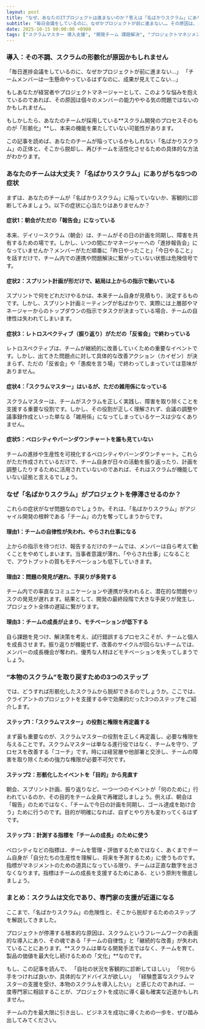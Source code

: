 ```yaml
---
layout: post
title: "なぜ、あなたのITプロジェクトは進まないのか？答えは「名ばかりスクラム」にあり"
subtitle: "毎日会議をしているのに、なぜかプロジェクトが前に進まない…。その原因は、スクラム開発の形骸化にあるかもしれません。本記事では、あなたのチームが陥っているかもしれない「名ばかりスクラム」の正体と、そこから脱却するための具体的な方法を解説します。"
date: 2025-10-15 00:00:00 +0900
tags: ["スクラムマスター 導入支援", "開発チーム 課題解決", "プロジェクトマネジメント 外部委託"]
---
```


### 導入：その不調、スクラムの形骸化が原因かもしれません

「毎日進捗会議をしているのに、なぜかプロジェクトが前に進まない…」
「チームメンバーは一生懸命やっているはずなのに、成果が見えてこない…」

もしあなたが経営者やプロジェクトマネージャーとして、このような悩みを抱えているのであれば、その原因は個々のメンバーの能力ややる気の問題ではないのかもしれません。

もしかしたら、あなたのチームが採用している**スクラム開発のプロセスそのものが「形骸化」**し、本来の機能を果たしていない可能性があります。

この記事を読めば、あなたのチームが陥っているかもしれない「名ばかりスクラム」の正体と、そこから脱却し、再びチームを活性化させるための具体的な方法がわかります。

### あなたのチームは大丈夫？「名ばかりスクラム」にありがちな5つの症状

まずは、あなたのチームが「名ばかりスクラム」に陥っていないか、客観的に診断してみましょう。以下の症状に心当たりはありませんか？

#### 症状1：朝会がただの「報告会」になっている

本来、デイリースクラム（朝会）は、チームがその日の計画を同期し、障害を共有するための場です。しかし、いつの間にかマネージャーへの「進捗報告会」になっていませんか？メンバーがただ順番に「昨日やったこと」「今日やること」を話すだけで、チーム内での連携や問題解決に繋がっていない状態は危険信号です。

#### 症状2：スプリント計画が形だけで、結局は上からの指示で動いている

スプリントで何をどれだけやるかは、本来チーム自身が見積もり、決定するものです。しかし、スプリント計画ミーティングが名ばかりで、実際には上層部やマネージャーからのトップダウンの指示でタスクが決まっている場合、チームの自律性は失われてしまいます。

#### 症状3：レトロスペクティブ（振り返り）がただの「反省会」で終わっている

レトロスペクティブは、チームが継続的に改善していくための重要なイベントです。しかし、出てきた問題点に対して具体的な改善アクション（カイゼン）が決まらず、ただの「反省会」や「愚痴を言う場」で終わってしまっていては意味がありません。

#### 症状4：「スクラムマスター」はいるが、ただの雑用係になっている

スクラムマスターは、チームがスクラムを正しく実践し、障害を取り除くことを支援する重要な役割です。しかし、その役割が正しく理解されず、会議の調整や議事録作成といった単なる「雑用係」になってしまっているケースは少なくありません。

#### 症状5：ベロシティやバーンダウンチャートを誰も見ていない

チームの進捗や生産性を可視化するベロシティやバーンダウンチャート。これらがただ作成されているだけで、チーム自身が日々の活動を振り返ったり、計画を調整したりするために活用されていないのであれば、それはスクラムが機能していない証拠と言えるでしょう。

### なぜ「名ばかりスクラム」がプロジェクトを停滞させるのか？

これらの症状がなぜ問題なのでしょうか。それは、「名ばかりスクラム」がアジャイル開発の根幹である「チーム」の力を奪ってしまうからです。

#### 理由1：チームの自律性が失われ、やらされ仕事になる

上からの指示を待つだけ、報告するだけのチームでは、メンバーは自ら考えて動くことをやめてしまいます。当事者意識が薄れ、「やらされ仕事」になることで、アウトプットの質もモチベーションも低下していきます。

#### 理由2：問題の発見が遅れ、手戻りが多発する

チーム内での率直なコミュニケーションや連携が失われると、潜在的な問題やリスクの発見が遅れます。結果として、開発の最終段階で大きな手戻りが発生し、プロジェクト全体の遅延に繋がります。

#### 理由3：チームの成長が止まり、モチベーションが低下する

自ら課題を見つけ、解決策を考え、試行錯誤するプロセスこそが、チームと個人を成長させます。振り返りが機能せず、改善のサイクルが回らないチームでは、メンバーの成長機会が奪われ、優秀な人材ほどモチベーションを失ってしまうでしょう。

### “本物のスクラム”を取り戻すための3つのステップ

では、どうすれば形骸化したスクラムから脱却できるのでしょうか。ここでは、クライアントのプロジェクトを支援する中で効果的だった3つのステップをご紹介します。

#### ステップ1：「スクラムマスター」の役割と権限を再定義する

まず最も重要なのが、スクラムマスターの役割を正しく再定義し、必要な権限を与えることです。スクラムマスターは単なる進行役ではなく、チームを守り、プロセスを改善する「コーチ」です。時には経営層や他部署と交渉し、チームの障害を取り除くための強力な権限が必要不可欠です。

#### ステップ2：形骸化したイベントを「目的」から見直す

朝会、スプリント計画、振り返りなど、一つ一つのイベントが「何のために」行われているのか、その目的をチーム全員で再確認しましょう。例えば、朝会は「報告」のためではなく、「チームで今日の計画を同期し、ゴール達成を助け合う」ために行うのです。目的が明確になれば、自ずとやり方も変わってくるはずです。

#### ステップ3：計測する指標を「チームの成長」のために使う

ベロシティなどの指標は、チームを管理・評価するためではなく、あくまでチーム自身が「自分たちの生産性を理解し、将来を予測するため」に使うものです。指標がマネジメントのための道具になっている限り、チームは正直な数字を出さなくなります。指標はチームの成長を支援するためにある、という原則を徹底しましょう。

### まとめ：スクラムは文化であり、専門家の支援が近道になる

ここまで、「名ばかりスクラム」の危険性と、そこから脱却するためのステップを解説してきました。

プロジェクトが停滞する根本的な原因は、スクラムというフレームワークの表面的な導入にあり、その魂である「チームの自律性」と「継続的な改善」が失われていることにあります。**スクラムは単なる開発手法ではなく、チームを育て、製品の価値を最大化し続けるための「文化」**なのです。

もし、この記事を読んで、
「自社の状況を客観的に診断してほしい」
「何から手をつければ良いか、具体的なアドバイスが欲しい」
「経験豊富なスクラムマスターの支援を受け、本物のスクラムを導入したい」
と感じたのであれば、一度専門家に相談することが、プロジェクトを成功に導く最も確実な近道かもしれません。

チームの力を最大限に引き出し、ビジネスを成功に導くための一歩を、ぜひ踏み出してみてください。
